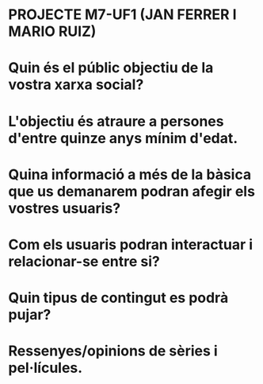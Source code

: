 # PROJECTE M7-UF1 (JAN FERRER I MARIO RUIZ)

# Quin és el públic objectiu de la vostra xarxa social? 
# L'objectiu és atraure a persones d'entre quinze anys mínim d'edat.

# Quina informació a més de la bàsica que us demanarem podran afegir els vostres usuaris?

# Com els usuaris podran interactuar i relacionar-se entre si?

# Quin tipus de contingut es podrà pujar?
# Ressenyes/opinions de sèries i pel·lícules.